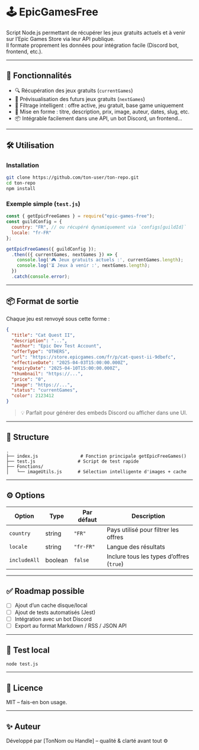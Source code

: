 # 🕹️ EpicGamesFree

Script Node.js permettant de récupérer les jeux gratuits actuels et à venir sur l’Epic Games Store via leur API publique.  
Il formate proprement les données pour intégration facile (Discord bot, frontend, etc.).

---

## 🚀 Fonctionnalités

- 🔍 Récupération des jeux gratuits (`currentGames`)
- 📅 Prévisualisation des futurs jeux gratuits (`nextGames`)
- 🧠 Filtrage intelligent : offre active, jeu gratuit, base game uniquement
- 🎨 Mise en forme : titre, description, prix, image, auteur, dates, slug, etc.
- 📦 Intégrable facilement dans une API, un bot Discord, un frontend...

---

## 🛠️ Utilisation

### Installation

```bash
git clone https://github.com/ton-user/ton-repo.git
cd ton-repo
npm install
```

### Exemple simple (`test.js`)

```js
const { getEpicFreeGames } = require("epic-games-free");
const guildConfig = {
  country: "FR", // ou récupéré dynamiquement via `configs[guildId]`
  locale: "fr-FR"
};

getEpicFreeGames({ guildConfig });
  .then(({ currentGames, nextGames }) => {
    console.log('🎮 Jeux gratuits actuels :', currentGames.length);
    console.log('⏳ Jeux à venir :', nextGames.length);
  })
  .catch(console.error);
```

---

## 📦 Format de sortie

Chaque jeu est renvoyé sous cette forme :

```json
{
  "title": "Cat Quest II",
  "description": "...",
  "author": "Epic Dev Test Account",
  "offerType": "OTHERS",
  "url": "https://store.epicgames.com/fr/p/cat-quest-ii-9dbefc",
  "effectiveDate": "2025-04-03T15:00:00.000Z",
  "expiryDate": "2025-04-10T15:00:00.000Z",
  "thumbnail": "https://...",
  "price": "0",
  "image": "https://...",
  "status": "currentGames",
  "color": 2123412
}
```

> 💡 Parfait pour générer des embeds Discord ou afficher dans une UI.

---

## 📁 Structure

```
.
├── index.js                # Fonction principale getEpicFreeGames()
├── test.js                # Script de test rapide
├── Fonctions/
│   └── imageUtils.js      # Sélection intelligente d'images + cache
```

---

## ⚙️ Options

| Option      | Type    | Par défaut | Description                              |
|-------------|---------|------------|------------------------------------------|
| `country`   | string  | `"FR"`     | Pays utilisé pour filtrer les offres     |
| `locale`    | string  | `"fr-FR"`  | Langue des résultats                     |
| `includeAll`| boolean | `false`    | Inclure tous les types d’offres (`true`) |

---

## ✅ Roadmap possible

- [ ] Ajout d’un cache disque/local
- [ ] Ajout de tests automatisés (Jest)
- [ ] Intégration avec un bot Discord
- [ ] Export au format Markdown / RSS / JSON API

---

## 🧪 Test local

```bash
node test.js
```

---

## 📄 Licence

MIT – fais-en bon usage.

---

## ✨ Auteur

Développé par [TonNom ou Handle] – qualité & clarté avant tout ⚙️
